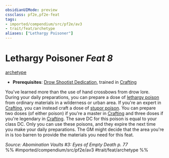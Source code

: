 ```yaml
---
obsidianUIMode: preview
cssclass: pf2e,pf2e-feat
tags:
- imported/compendium/src/pf2e/av3
- trait/feat/archetype
aliases: ["Lethargy Poisoner"]
---
```

# Lethargy Poisoner  *Feat 8*  
[archetype](archetype.md)  

- **Prerequisites**: [Drow Shootist Dedication](drow-shootist-dedication-av3.md), trained in [Crafting](../skills.md#Crafting)

You've learned more than the use of hand crossbows from drow lore. During your daily preparations, you can prepare a dose of [lethargy poison](../equipment/items/lethargy-poison.md) from ordinary materials in a wilderness or urban area. If you're an expert in [Crafting](../skills.md#Crafting), you can instead craft a dose of [stupor poison](../equipment/items/stupor-poison-av3.md). You can prepare two doses (of either poison) if you're a master in [Crafting](../skills.md#Crafting) and three doses if you're legendary in [Crafting](../skills.md#Crafting). The save DC for this poison is equal to your class DC. Only you can use these poisons, and they expire the next time you make your daily preparations. The GM might decide that the area you're in is too barren to provide the materials you need for this feat.

*Source: Abomination Vaults #3: Eyes of Empty Death p. 77*  
%% #imported/compendium/src/pf2e/av3 #trait/feat/archetype %%